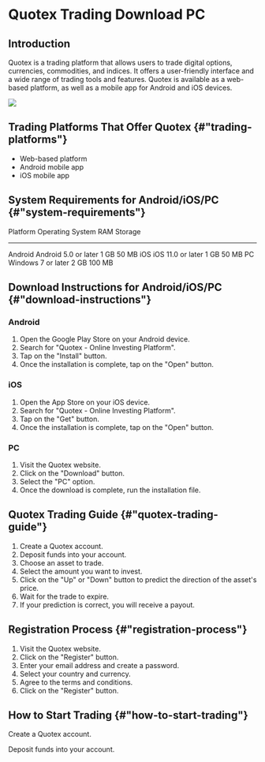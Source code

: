 # Quotex Trading Download PC

## Introduction

Quotex is a trading platform that allows users to trade digital options,
currencies, commodities, and indices. It offers a user-friendly
interface and a wide range of trading tools and features. Quotex is
available as a web-based platform, as well as a mobile app for Android
and iOS devices.

[![](https://static.quotex.io/files/5_en/300_250.jpg)](https://traff.sbs/brokerqxsignupf)

## Trading Platforms That Offer Quotex {#"trading-platforms"}

-   Web-based platform
-   Android mobile app
-   iOS mobile app

## System Requirements for Android/iOS/PC {#"system-requirements"}

  Platform   Operating System       RAM    Storage
  ---------- ---------------------- ------ ---------
  Android    Android 5.0 or later   1 GB   50 MB
  iOS        iOS 11.0 or later      1 GB   50 MB
  PC         Windows 7 or later     2 GB   100 MB

## Download Instructions for Android/iOS/PC {#"download-instructions"}

### Android

1.  Open the Google Play Store on your Android device.
2.  Search for "Quotex - Online Investing Platform".
3.  Tap on the "Install" button.
4.  Once the installation is complete, tap on the "Open" button.

### iOS

1.  Open the App Store on your iOS device.
2.  Search for "Quotex - Online Investing Platform".
3.  Tap on the "Get" button.
4.  Once the installation is complete, tap on the "Open" button.

### PC

1.  Visit the Quotex website.
2.  Click on the "Download" button.
3.  Select the "PC" option.
4.  Once the download is complete, run the installation file.

## Quotex Trading Guide {#"quotex-trading-guide"}

1.  Create a Quotex account.
2.  Deposit funds into your account.
3.  Choose an asset to trade.
4.  Select the amount you want to invest.
5.  Click on the "Up" or "Down" button to predict the
    direction of the asset\'s price.
6.  Wait for the trade to expire.
7.  If your prediction is correct, you will receive a payout.

## Registration Process {#"registration-process"}

1.  Visit the Quotex website.
2.  Click on the "Register" button.
3.  Enter your email address and create a password.
4.  Select your country and currency.
5.  Agree to the terms and conditions.
6.  Click on the "Register" button.

## How to Start Trading {#"how-to-start-trading"}

Create a Quotex account.

Deposit funds into your account.

